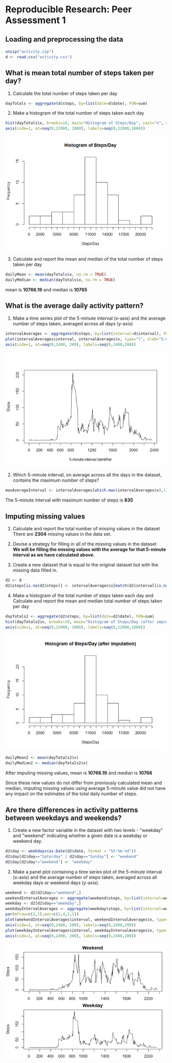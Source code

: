 # Reproducible Research: Peer Assessment 1


## Loading and preprocessing the data

```r
unzip("activity.zip")
d <- read.csv("activity.csv")
```

## What is mean total number of steps taken per day?

1. Calculate the total number of steps taken per day

```r
dayTotals <- aggregate(d$steps, by=list(date=d$date), FUN=sum)
```

2. Make a histogram of the total number of steps taken each day

```r
hist(dayTotals$x, breaks=10, main="Histogram of Steps/Day", xaxt="n", xlab = "Steps/Day")
axis(side=1, at=seq(0,22000, 1000), labels=seq(0,22000,1000))
```

![](PA1_template_files/figure-html/unnamed-chunk-3-1.png)<!-- -->
  
3. Calculate and report the mean and median of the total number of steps taken per day

```r
dailyMean <- mean(dayTotals$x, na.rm = TRUE)
dailyMedian <- median(dayTotals$x, na.rm = TRUE)
```

mean is **10766.19** and median is **10765**

## What is the average daily activity pattern?
1. Make a time series plot of the 5-minute interval (x-axis) and the average number of steps taken, averaged across all days (y-axis)

```r
intervalAverages <- aggregate(d$steps, by=list(interval=d$interval), FUN=mean, na.rm=TRUE, na.action=NULL)
plot(intervalAverages$interval, intervalAverages$x, type="l", xlab="5-minute interval identifier", ylab="Steps", xaxt="n")
axis(side=1, at=seq(0,2400, 200), labels=seq(0,2400,200))
```

![](PA1_template_files/figure-html/unnamed-chunk-5-1.png)<!-- -->
  
2. Which 5-minute interval, on average across all the days in the dataset, contains the maximum number of steps?

```r
maxAverageInterval <- intervalAverages[which.max(intervalAverages$x),1]
```
The 5-minute interval with maximum number of steps is **835**

## Imputing missing values
1. Calculate and report the total number of missing values in the dataset
There are **2304** missing values in the data set.

2. Devise a strategy for filling in all of the missing values in the dataset  
**We will be filling the missing values with the average for that 5-minute interval as we have calculated above.**

3. Create a new dataset that is equal to the original dataset but with the missing data filled in.

```r
d2 <- d
d2$steps[is.na(d2$steps)] <- intervalAverages$x[match(d2$interval[is.na(d2$steps)], intervalAverages$interval)]
```

4. Make a histogram of the total number of steps taken each day and Calculate and report the mean and median total number of steps taken per day  

```r
dayTotals2 <- aggregate(d2$steps, by=list(date=d2$date), FUN=sum)
hist(dayTotals2$x, breaks=10, main="Histogram of Steps/Day (after imputation)", xaxt="n", xlab = "Steps/Day")
axis(side=1, at=seq(0,22000, 1000), labels=seq(0,22000,1000))
```

![](PA1_template_files/figure-html/unnamed-chunk-8-1.png)<!-- -->

```r
dailyMean2 <- mean(dayTotals2$x)
dailyMedian2 <- median(dayTotals2$x)
```
  
After imputing missing values, mean is **10766.19** and median is **10766**  

Since these new values do not differ from previously calculated mean and median, imputing missing values using average 5-minute value did not have any impact on the estimates of the total daily number of steps.


## Are there differences in activity patterns between weekdays and weekends?
1. Create a new factor variable in the dataset with two levels - "weekday" and "weekend" indicating whether a given date is a weekday or weekend day.

```r
d2$day <- weekdays(as.Date(d2$date, format = "%Y-%m-%d"))
d2$day[d2$day=="Saturday" | d2$day=="Sunday"] <- "weekend"
d2$day[d2$day!="weekend"] <- "weekday"
```

2. Make a panel plot containing a time series plot of the 5-minute interval (x-axis) and the average number of steps taken, averaged across all weekday days or weekend days (y-axis).

```r
weekend <- d2[d2$day=="weekend",]
weekendIntervalAverages <- aggregate(weekend$steps, by=list(interval=weekend$interval), FUN=mean)
weekday <- d2[d2$day=="weekday",]
weekdayIntervalAverages <- aggregate(weekday$steps, by=list(interval=weekday$interval), FUN=mean)
par(mfrow=c(2,1),mar=c(2,4,2,1))
plot(weekendIntervalAverages$interval, weekendIntervalAverages$x, type="l", xlab="", ylab="Steps", xaxt="n", main="Weekend")
axis(side=1, at=seq(0,2400, 200), labels=seq(0,2400,200))
plot(weekdayIntervalAverages$interval, weekdayIntervalAverages$x, type="l", xlab="", ylab="Steps", xaxt="n", main="Weekday")
axis(side=1, at=seq(0,2400, 200), labels=seq(0,2400,200))
```

![](PA1_template_files/figure-html/unnamed-chunk-10-1.png)<!-- -->
